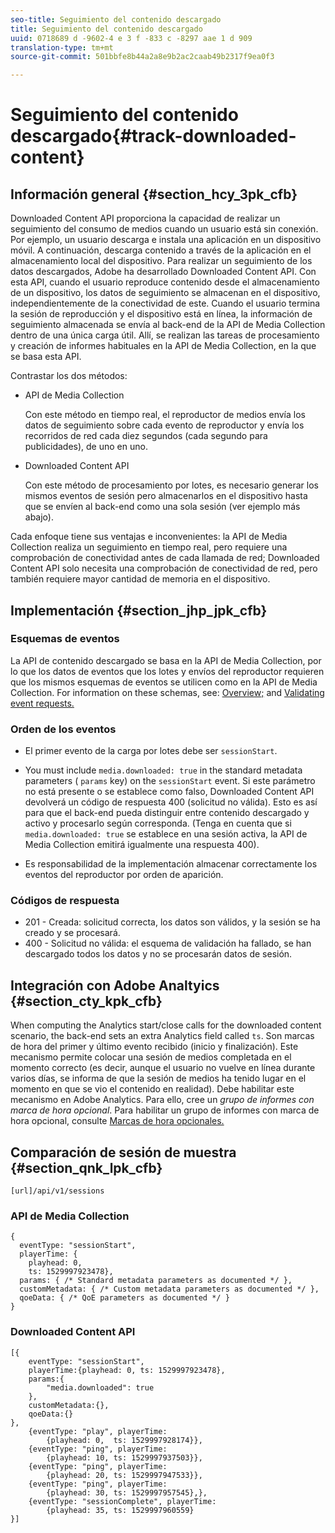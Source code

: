```yaml
---
seo-title: Seguimiento del contenido descargado
title: Seguimiento del contenido descargado
uuid: 0718689 d -9602-4 e 3 f -833 c -8297 aae 1 d 909
translation-type: tm+mt
source-git-commit: 501bbfe8b44a2a8e9b2ac2caab49b2317f9ea0f3

---
```



# Seguimiento del contenido descargado{#track-downloaded-content}

## Información general {#section_hcy_3pk_cfb}

Downloaded Content API proporciona la capacidad de realizar un seguimiento del consumo de medios cuando un usuario está sin conexión. Por ejemplo, un usuario descarga e instala una aplicación en un dispositivo móvil. A continuación, descarga contenido a través de la aplicación en el almacenamiento local del dispositivo. Para realizar un seguimiento de los datos descargados, Adobe ha desarrollado Downloaded Content API. Con esta API, cuando el usuario reproduce contenido desde el almacenamiento de un dispositivo, los datos de seguimiento se almacenan en el dispositivo, independientemente de la conectividad de este. Cuando el usuario termina la sesión de reproducción y el dispositivo está en línea, la información de seguimiento almacenada se envía al back-end de la API de Media Collection dentro de una única carga útil. Allí, se realizan las tareas de procesamiento y creación de informes habituales en la API de Media Collection, en la que se basa esta API.

Contrastar los dos métodos:

* API de Media Collection

   Con este método en tiempo real, el reproductor de medios envía los datos de seguimiento sobre cada evento de reproductor y envía los recorridos de red cada diez segundos (cada segundo para publicidades), de uno en uno.

* Downloaded Content API

   Con este método de procesamiento por lotes, es necesario generar los mismos eventos de sesión pero almacenarlos en el dispositivo hasta que se envíen al back-end como una sola sesión (ver ejemplo más abajo).

Cada enfoque tiene sus ventajas e inconvenientes: la API de Media Collection realiza un seguimiento en tiempo real, pero requiere una comprobación de conectividad antes de cada llamada de red; Downloaded Content API solo necesita una comprobación de conectividad de red, pero también requiere mayor cantidad de memoria en el dispositivo.

## Implementación {#section_jhp_jpk_cfb}

### Esquemas de eventos

La API de contenido descargado se basa en la API de Media Collection, por lo que los datos de eventos que los lotes y envíos del reproductor requieren que los mismos esquemas de eventos se utilicen como en la API de Media Collection. For information on these schemas, see: [Overview;](../media-collection-api/mc-api-overview.md) and [Validating event requests.](../media-collection-api/mc-api-impl/mc-api-validate-reqs.md)

### Orden de los eventos

* El primer evento de la carga por lotes debe ser `sessionStart`.
* You must include `media.downloaded: true` in the standard metadata parameters ( `params` key) on the `sessionStart` event. Si este parámetro no está presente o se establece como falso, Downloaded Content API devolverá un código de respuesta 400 (solicitud no válida). Esto es así para que el back-end pueda distinguir entre contenido descargado y activo y procesarlo según corresponda. (Tenga en cuenta que si `media.downloaded: true` se establece en una sesión activa, la API de Media Collection emitirá igualmente una respuesta 400).

* Es responsabilidad de la implementación almacenar correctamente los eventos del reproductor por orden de aparición.

### Códigos de respuesta

* 201 - Creada: solicitud correcta, los datos son válidos, y la sesión se ha creado y se procesará.
* 400 - Solicitud no válida: el esquema de validación ha fallado, se han descargado todos los datos y no se procesarán datos de sesión.

## Integración con Adobe Analtyics {#section_cty_kpk_cfb}

When computing the Analytics start/close calls for the downloaded content scenario, the back-end sets an extra Analytics field called `ts`. Son marcas de hora del primer y último evento recibido (inicio y finalización). Este mecanismo permite colocar una sesión de medios completada en el momento correcto (es decir, aunque el usuario no vuelve en línea durante varios días, se informa de que la sesión de medios ha tenido lugar en el momento en que se vio el contenido en realidad). Debe habilitar este mecanismo en Adobe Analytics. Para ello, cree un *grupo de informes con marca de hora opcional*. Para habilitar un grupo de informes con marca de hora opcional, consulte [Marcas de hora opcionales.](https://marketing.adobe.com/resources/help/en_US/reference/timestamp-optional.html)

## Comparación de sesión de muestra {#section_qnk_lpk_cfb}

```
[url]/api/v1/sessions
```

### API de Media Collection

```
{ 
  eventType: "sessionStart", 
  playerTime: { 
    playhead: 0,  
    ts: 1529997923478},  
  params: { /* Standard metadata parameters as documented */ },  
  customMetadata: { /* Custom metadata parameters as documented */ },  
  qoeData: { /* QoE parameters as documented */ } 
}
```

### Downloaded Content API

```
[{ 
    eventType: "sessionStart", 
    playerTime:{playhead: 0, ts: 1529997923478},  
    params:{
        "media.downloaded": true
    }, 
    customMetadata:{},  
    qoeData:{} 
}, 
    {eventType: "play", playerTime:
        {playhead: 0,  ts: 1529997928174}}, 
    {eventType: "ping", playerTime:
        {playhead: 10, ts: 1529997937503}}, 
    {eventType: "ping", playerTime:
        {playhead: 20, ts: 1529997947533}}, 
    {eventType: "ping", playerTime:
        {playhead: 30, ts: 1529997957545},}, 
    {eventType: "sessionComplete", playerTime:
        {playhead: 35, ts: 1529997960559} 
}]
```

